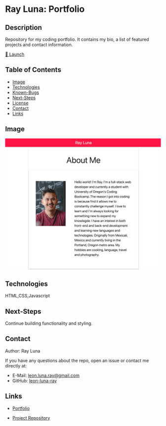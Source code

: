 # Ray Luna: Portfolio

  ## Description

  Repository for my coding portfolio. It contains my bio, a list of featured projects and contact information.

  [🚀 Launch](https://leon-luna-ray.github.io/portfolio/) 

  ## Table of Contents

  * [Image](#image)
  * [Technologies](#technologies)
  * [Known-Bugs](#known-bugs)
  * [Next-Steps](#next-steps)
  * [License](#license)
  * [Contact](#contact)
  * [Links](#links)

  ## Image

  ![Screenshot](./assets/images/screenshot.png)

  ## Technologies
  
  HTML,CSS,Javascript


  ## Next-Steps

  Continue building functionality and styling.

  ## Contact

  Author: Ray Luna 

  If you have any questions about the repo, open an issue or contact me directly at:
  - E-Mail: leon.luna.ray@gmail.com
  - GitHub: [leon-luna-ray](https://github.com/leon-luna-ray)

  ## Links

  - [Portfolio](https://leon-luna-ray.github.io/portfolio/) 

  - [Project Repository](https://github.com/leon-luna-ray/portfolio)

  